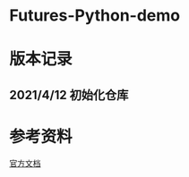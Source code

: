 # Futures-Python-demo

# 版本记录
## 2021/4/12 初始化仓库
# 参考资料
[官方文档](https://huobiapi.github.io/docs/spot/v1/cn/#sdk)
